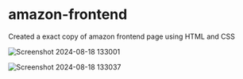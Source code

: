 # amazon-frontend
Created a exact copy of amazon frontend page using HTML and CSS

![Screenshot 2024-08-18 133001](https://github.com/user-attachments/assets/6159679c-6877-43a4-a0fa-5ca8e2362b6c)

![Screenshot 2024-08-18 133037](https://github.com/user-attachments/assets/ee0e5ff9-4348-4b09-8034-40eec36950c2)
